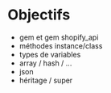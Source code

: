 # Objectifs

- gem et gem shopify_api
- méthodes instance/class
- types de variables
- array / hash / ...
- json
- héritage / super

